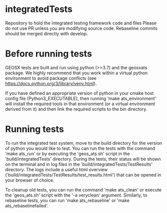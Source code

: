 # integratedTests
Repository to hold the integrated testing framework code and files
Please do not use PR unless you are modifying source code.
Rebaseline commits should be merged directly with develop.


# Before running tests
GEOSX tests are built and run using python (>=3.7) and the geosxats package.
We highly recommend that you work within a virtual python environment to avoid package conflicts
(see https://docs.python.org/3/library/venv.html).

If you have defined an appropriate version of python in your cmake host config file (Python3_EXECUTABLE), then 
running 'make ats_environment' will install the required tools in that environment
(or a virtual environment derived from it) and then link the required scripts to the bin directory.


# Running tests
To run the integrated test system, move to the build directory for the version of python you
would like to test.
You can run the tests with the command 'make ats_run' or by executing the 'geos_ats.sh' script in the 'build/integratedTests' directory.
During the tests, their status will be shown on the terminal and in log files in the 'build/integratedTests/TestResults' directory.
The logs include a useful html overview ('build/integratedTests/TestResults/test_results.html') that can be opened in your browser of choice.

To cleanup old tests, you can run the command 'make ats_clean' or execute the 'geos_ats.sh' script with the '-a veryclean' argument.
Similarly, to rebaseline tests, you can run 'make ats_rebaseline' or 'make ats_rebaselinefailed'.
